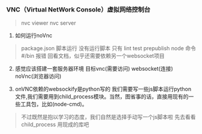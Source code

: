 ### VNC（Virtual NetWork Console）虚拟网络控制台
> nvc viewer
> nvc server


1. 如何运行noVnc
> package.json 脚本运行 没有运行脚本 只有 lint test prepublish 
> node 命令 #/bin 报错
> 回看文档，似乎还需要依赖另一个websocket项目


2. 感觉应该搭建一套服务器环境 目标vnc(需要访问) websocket(连接) noVnc(浏览器访问)

3. onVNC依赖的websockify是python写的  我们需要写一些js脚本运行python文件,我们需要用到child_process模块。当然，图省事的话，直接用现有的一些工具包，比如(node-cmd)。
> 不过既然是抱以学习的态度，我们自然是选择手动写一个js脚本啦
> 先去看看child_process
> 用现成的库吧

>